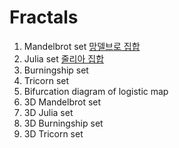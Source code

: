 # Fractals
1. Mandelbrot set [망델브로 집합](mandelbrot.md)
2. Julia set [줄리아 집합](julia.md)
3. Burningship set
4. Tricorn set
5. Bifurcation diagram of logistic map 
6. 3D Mandelbrot set
7. 3D Julia set
8. 3D Burningship set
9. 3D Tricorn set
